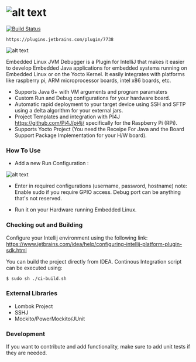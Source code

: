 ![alt text][overviewlogo]
=============================
[![Build Status](https://travis-ci.org/asebak/embeddedlinux-jvmdebugger-intellij.svg?branch=master)](https://travis-ci.org/asebak/embeddedlinux-jvmdebugger-intellij)

```
https://plugins.jetbrains.com/plugin/7738
```

![alt text][logo]

Embedded Linux JVM Debugger is a Plugin for IntelliJ that makes it easier to develop Embedded Java applications for embedded systems running on Embedded Linux or on the Yocto Kernel.  It easily integrates with platforms like raspberry pi, ARM microprocessor boards, intel x86 boards, etc.

  - Supports Java 6+ with VM arguments and program paramaters
  - Custom Run and Debug configurations for your hardware board.
  - Automatic rapid deployment to your target device using SSH and SFTP using a delta algorithm for your external jars.
  - Project Templates and integration with PI4J https://github.com/Pi4J/pi4j/ specifically for the Raspberry Pi (RPi).
  - Supports Yocto Project (You need the Receipe For Java and the Board Support Package Implementation for your H/W board).


### How To Use

- Add a new Run Configuration : 

![alt text][config]

- Enter in required configurations (username, password, hostname) note: Enable sudo if you require GPIO access. Debug port can be anything that's not reserved.

- Run it on your Hardware running Embedded Linux.

### Checking out and Building

Configure your Intellij environment using the following link: https://www.jetbrains.com/idea/help/configuring-intellij-platform-plugin-sdk.html

You can build the project directly from IDEA.  Continous Integration script can be executed using:
```sh
$ sudo sh ./ci-build.sh
```

### External Libraries
* Lombok Project
* SSHJ
* Mockito/PowerMockito/JUnit

### Development

If you want to contribute and add functionality, make sure to add unit tests if they are needed.

[overviewlogo]: https://raw.githubusercontent.com/asebak/embeddedlinux-jvmdebugger-intellij/master/Resources/documentation/embeddedlinuxjvm.png
"Overview"

[logo]: https://raw.githubusercontent.com/asebak/embeddedlinux-jvmdebugger-intellij/master/Resources/documentation/sample1.png
"Sample Build Output"

[config]: https://raw.githubusercontent.com/asebak/embeddedlinux-jvmdebugger-intellij/master/Resources/documentation/sample2.png
"Sample Run Configuration"
